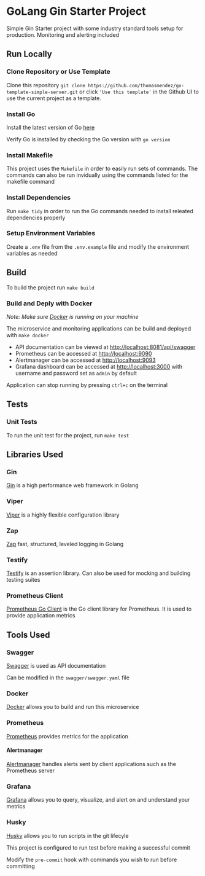 # GoLang Gin Starter Project

Simple Gin Starter project with some industry standard tools setup for production. Monitoring and alerting included

## Run Locally

### Clone Repository or Use Template

Clone this repository `git clone https://github.com/thomasmendez/go-template-simple-server.git` or click `'Use this template'` in the Github UI to use the current project as a template.

### Install Go

Install the latest version of Go [here](https://go.dev/doc/install)

Verify Go is installed by checking the Go version with `go version`

### Install Makefile

This project uses the `Makefile` in order to easily run sets of commands. The commands can also be run invidually using the commands listed for the makefile command

### Install Dependencies

Run `make tidy` in order to run the Go commands needed to install releated dependencies properly

### Setup Environment Variables

Create a `.env` file from the `.env.example` file and modify the environment variables as needed

## Build

To build the project run `make build`

### Build and Deply with Docker

*Note: Make sure [Docker](https://www.docker.com/) is running on your machine*

The microservice and monitoring applications can be build and deployed with `make docker`

* API documentation can be viewed at [http://localhost:8081/api/swagger](http://localhost:8081/api/swagger)
* Prometheus can be accessed at [http://localhost:9090](http://localhost:9090)
* Alertmanager can be accessed at [http://localhost:9093](http://localhost:9093)
* Grafana dashboard can be accessed at [http://localhost:3000](http://localhost:3000) with username and password set as `admin` by default

Application can stop running by pressing `ctrl+c` on the terminal

## Tests

### Unit Tests

To run the unit test for the project, run `make test`

## Libraries Used

### Gin

[Gin](https://github.com/gin-gonic/gin) is a high performance web framework in Golang

### Viper

[Viper](https://github.com/spf13/viper) is a highly flexible configuration library

### Zap

[Zap](https://github.com/uber-go/zap) fast, structured, leveled logging in Golang

### Testify

[Testify](https://github.com/stretchr/testify) is an assertion library. Can also be used for mocking and building testing suites

### Prometheus Client

[Prometheus Go Client](github.com/prometheus/client_golang) is the Go client library for Prometheus. It is used to provide application metrics

## Tools Used

### Swagger

[Swagger](https://swagger.io/) is used as API documentation

Can be modified in the `swagger/swagger.yaml` file

### Docker

[Docker](https://www.docker.com/) allows you to build and run this microservice

### Prometheus

[Prometheus](https://prometheus.io/) provides metrics for the application

#### Alertmanager

[Alertmanager](https://prometheus.io/docs/alerting/latest/alertmanager/) handles alerts sent by client applications such as the Prometheus server

### Grafana

[Grafana](https://grafana.com/oss/grafana/) allows you to query, visualize, and alert on and understand your metrics

### Husky

[Husky](https://github.com/automation-co/husky) allows you to run scripts in the git lifecyle

This project is configured to run test before making a successful commit

Modify the `pre-commit` hook with commands you wish to run before committing
